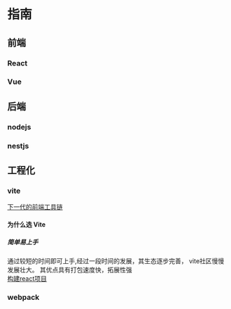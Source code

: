 
# 指南
## 前端
### React
### Vue
## 后端 
### nodejs
### nestjs
## 工程化
### vite
[下一代的前端工具链](https://cn.vitejs.dev/)
#### 为什么选 Vite
##### 简单易上手
通过较短的时间即可上手,经过一段时间的发展，其生态逐步完善，
vite社区慢慢发展壮大。
其优点具有打包速度快，拓展性强
<br>
[构建react项目](/vite/structure.md)  
### webpack

